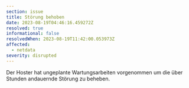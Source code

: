 ```yaml
---
section: issue
title: Störung behoben
date: 2023-08-19T04:46:16.459272Z
resolved: true
informational: false
resolvedWhen: 2023-08-19T11:42:00.053973Z
affected:
  - netdata
severity: disrupted
---
```

Der Hoster hat ungeplante Wartungsarbeiten vorgenommen um die über Stunden andauernde Störung zu beheben.

        
